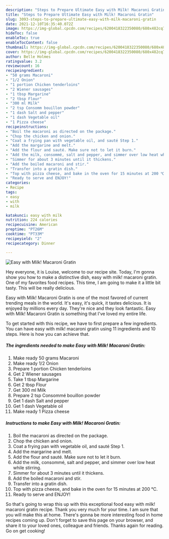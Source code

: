 ```yaml
---
description: "Steps to Prepare Ultimate Easy with Milk! Macaroni Gratin"
title: "Steps to Prepare Ultimate Easy with Milk! Macaroni Gratin"
slug: 3093-steps-to-prepare-ultimate-easy-with-milk-macaroni-gratin
date: 2021-12-10T16:35:40.072Z
image: https://img-global.cpcdn.com/recipes/6200418322350080/680x482cq70/easy-with-milk-macaroni-gratin-recipe-main-photo.jpg
hideToc: false
enableToc: true
enableTocContent: false
thumbnail: https://img-global.cpcdn.com/recipes/6200418322350080/680x482cq70/easy-with-milk-macaroni-gratin-recipe-main-photo.jpg
cover: https://img-global.cpcdn.com/recipes/6200418322350080/680x482cq70/easy-with-milk-macaroni-gratin-recipe-main-photo.jpg
author: Belle Holmes
ratingvalue: 3.2
reviewcount: 16
recipeingredient:
- "50 grams Macaroni"
- "1/2 Onion"
- "1 portion Chicken tenderloins"
- "2 Wiener sausages"
- "1 tbsp Margarine"
- "2 tbsp Flour"
- "300 ml Milk"
- "2 tsp Consomm bouillon powder"
- "1 dash Salt and pepper"
- "1 dash Vegetable oil"
- "1 Pizza cheese"
recipeinstructions:
- "Boil the macaroni as directed on the package."
- "Chop the chicken and onion."
- "Coat a frying pan with vegetable oil, and sauté Step 1."
- "Add the margarine and melt."
- "Add the flour and sauté. Make sure not to let it burn."
- "Add the milk, consommé, salt and pepper, and simmer over low heat while stirring."
- "Simmer for about 3 minutes until it thickens."
- "Add the boiled macaroni and stir."
- "Transfer into a gratin dish."
- "Top with pizza cheese, and bake in the oven for 15 minutes at 200 ℃."
- "Ready to serve and ENJOY!"
categories:
- Recipe
tags:
- easy
- with
- milk

katakunci: easy with milk 
nutrition: 224 calories
recipecuisine: American
preptime: "PT26M"
cooktime: "PT33M"
recipeyield: "2"
recipecategory: Dinner

---
```



![Easy with Milk! Macaroni Gratin](https://img-global.cpcdn.com/recipes/6200418322350080/680x482cq70/easy-with-milk-macaroni-gratin-recipe-main-photo.jpg)

Hey everyone, it is Louise, welcome to our recipe site. Today, I'm gonna show you how to make a distinctive dish, easy with milk! macaroni gratin. One of my favorites food recipes. This time, I am going to make it a little bit tasty. This will be really delicious.

Easy with Milk! Macaroni Gratin is one of the most favored of current trending meals in the world. It's easy, it's quick, it tastes delicious. It is enjoyed by millions every day. They're nice and they look fantastic. Easy with Milk! Macaroni Gratin is something that I've loved my entire life.




To get started with this recipe, we have to first prepare a few ingredients. You can have easy with milk! macaroni gratin using 11 ingredients and 10 steps. Here is how you can achieve that.

<!--inarticleads1-->

##### The ingredients needed to make Easy with Milk! Macaroni Gratin:

1. Make ready 50 grams Macaroni
1. Make ready 1/2 Onion
1. Prepare 1 portion Chicken tenderloins
1. Get 2 Wiener sausages
1. Take 1 tbsp Margarine
1. Get 2 tbsp Flour
1. Get 300 ml Milk
1. Prepare 2 tsp Consommé bouillon powder
1. Get 1 dash Salt and pepper
1. Get 1 dash Vegetable oil
1. Make ready 1 Pizza cheese




<!--inarticleads2-->

##### Instructions to make Easy with Milk! Macaroni Gratin:

1. Boil the macaroni as directed on the package.
1. Chop the chicken and onion.
1. Coat a frying pan with vegetable oil, and sauté Step 1.
1. Add the margarine and melt.
1. Add the flour and sauté. Make sure not to let it burn.
1. Add the milk, consommé, salt and pepper, and simmer over low heat while stirring.
1. Simmer for about 3 minutes until it thickens.
1. Add the boiled macaroni and stir.
1. Transfer into a gratin dish.
1. Top with pizza cheese, and bake in the oven for 15 minutes at 200 ℃.
1. Ready to serve and ENJOY!



So that's going to wrap this up with this exceptional food easy with milk! macaroni gratin recipe. Thank you very much for your time. I am sure that you will make this at home. There's gonna be more interesting food in home recipes coming up. Don't forget to save this page on your browser, and share it to your loved ones, colleague and friends. Thanks again for reading. Go on get cooking!
